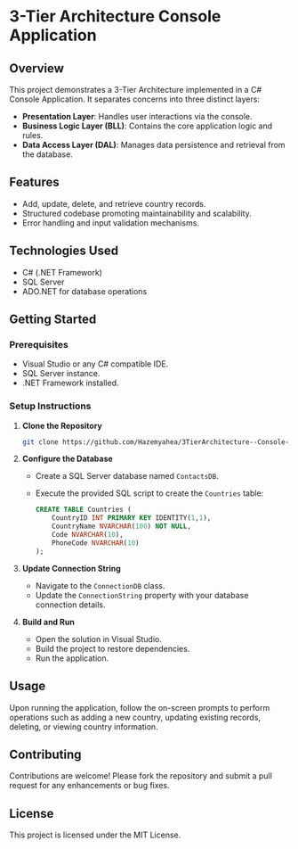 # 3-Tier Architecture Console Application

## Overview

This project demonstrates a 3-Tier Architecture implemented in a C# Console Application. It separates concerns into three distinct layers:

- **Presentation Layer**: Handles user interactions via the console.
- **Business Logic Layer (BLL)**: Contains the core application logic and rules.
- **Data Access Layer (DAL)**: Manages data persistence and retrieval from the database.

## Features

- Add, update, delete, and retrieve country records.
- Structured codebase promoting maintainability and scalability.
- Error handling and input validation mechanisms.

## Technologies Used

- C# (.NET Framework)
- SQL Server
- ADO.NET for database operations

## Getting Started

### Prerequisites

- Visual Studio or any C# compatible IDE.
- SQL Server instance.
- .NET Framework installed.

### Setup Instructions

1. **Clone the Repository**

   ```bash
   git clone https://github.com/Hazemyahea/3TierArchitecture--Console-App.git
   ```

2. **Configure the Database**

   - Create a SQL Server database named `ContactsDB`.
   - Execute the provided SQL script to create the `Countries` table:

     ```sql
     CREATE TABLE Countries (
         CountryID INT PRIMARY KEY IDENTITY(1,1),
         CountryName NVARCHAR(100) NOT NULL,
         Code NVARCHAR(10),
         PhoneCode NVARCHAR(10)
     );
     ```

3. **Update Connection String**

   - Navigate to the `ConnectionDB` class.
   - Update the `ConnectionString` property with your database connection details.

4. **Build and Run**

   - Open the solution in Visual Studio.
   - Build the project to restore dependencies.
   - Run the application.

## Usage

Upon running the application, follow the on-screen prompts to perform operations such as adding a new country, updating existing records, deleting, or viewing country information.

## Contributing

Contributions are welcome! Please fork the repository and submit a pull request for any enhancements or bug fixes.

## License

This project is licensed under the MIT License.

